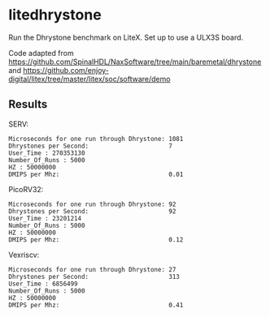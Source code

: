 # litedhrystone

Run the Dhrystone benchmark on LiteX. Set up to use a ULX3S board.

Code adapted from https://github.com/SpinalHDL/NaxSoftware/tree/main/baremetal/dhrystone and https://github.com/enjoy-digital/litex/tree/master/litex/soc/software/demo

## Results

SERV:
```
Microseconds for one run through Dhrystone: 1081
Dhrystones per Second:                      7
User_Time : 270353130
Number_Of_Runs : 5000
HZ : 50000000
DMIPS per Mhz:                              0.01
```

PicoRV32:
```
Microseconds for one run through Dhrystone: 92
Dhrystones per Second:                      92
User_Time : 23201214
Number_Of_Runs : 5000
HZ : 50000000
DMIPS per Mhz:                              0.12
```

Vexriscv:
```
Microseconds for one run through Dhrystone: 27
Dhrystones per Second:                      313
User_Time : 6856499
Number_Of_Runs : 5000
HZ : 50000000
DMIPS per Mhz:                              0.41
```